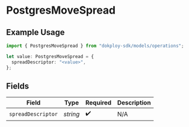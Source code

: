 # PostgresMoveSpread

## Example Usage

```typescript
import { PostgresMoveSpread } from "dokploy-sdk/models/operations";

let value: PostgresMoveSpread = {
  spreadDescriptor: "<value>",
};
```

## Fields

| Field              | Type               | Required           | Description        |
| ------------------ | ------------------ | ------------------ | ------------------ |
| `spreadDescriptor` | *string*           | :heavy_check_mark: | N/A                |